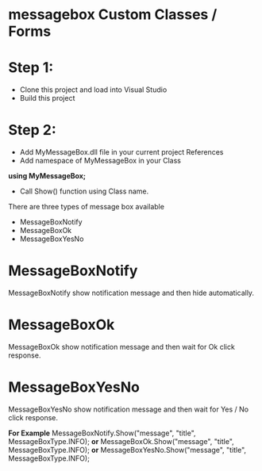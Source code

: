 # messagebox Custom Classes / Forms

# Step 1:
* Clone this project and load into Visual Studio
* Build this project

# Step 2:
* Add MyMessageBox.dll file in your current project References
* Add namespace of MyMessageBox in your Class

**using MyMessageBox;**

* Call Show() function using Class name.

There are three types of message box available
* MessageBoxNotify
* MessageBoxOk
* MessageBoxYesNo

# MessageBoxNotify
MessageBoxNotify show notification message and then hide automatically.

# MessageBoxOk
MessageBoxOk show notification message and then wait for Ok click response.

# MessageBoxYesNo
MessageBoxYesNo show notification message and then wait for Yes / No click response.

**For Example**
MessageBoxNotify.Show("message", "title", MessageBoxType.INFO);
**or**
MessageBoxOk.Show("message", "title", MessageBoxType.INFO);
**or**
MessageBoxYesNo.Show("message", "title", MessageBoxType.INFO);

